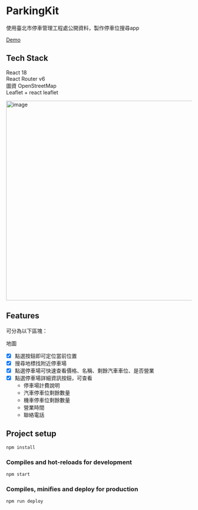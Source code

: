# ParkingKit
使用臺北市停車管理工程處公開資料，製作停車位搜尋app

[Demo](https://lienweb.github.io/parkingkit/)



## Tech Stack
React 18 \
React Router v6 \
圖資 OpenStreetMap \
Leaflet + react leaflet

<img width="542" alt="image" src="https://user-images.githubusercontent.com/37633033/201451163-e7479c75-2097-4717-95c8-3d5851743af0.png">


## Features

可分為以下區塊：

地圖
- [x] 點選按鈕即可定位當前位置
- [x] 搜尋地標找附近停車場
- [x] 點選停車場可快速查看價格、名稱、剩餘汽車車位、是否營業
- [x] 點選停車場詳細資訊按鈕，可查看
  - 停車場計費說明
  - 汽車停車位剩餘數量
  - 機車停車位剩餘數量
  - 營業時間
  - 聯絡電話


## Project setup
```
npm install
```

### Compiles and hot-reloads for development
```
npm start
```

### Compiles, minifies and deploy for production
```
npm run deploy
```
